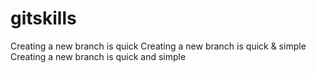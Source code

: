 # gitskills
Creating a new branch is quick
Creating a new branch is quick & simple
Creating a new branch is quick and simple
